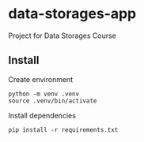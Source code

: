 # data-storages-app
Project for Data Storages Course


## Install
Create environment
```
python -m venv .venv
source .venv/bin/activate
```

Install dependencies
```
pip install -r requirements.txt
```

